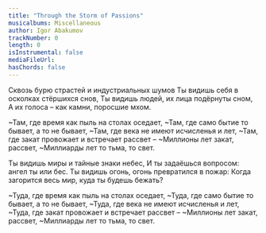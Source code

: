 ```yaml
---
title: "Through the Storm of Passions"
musicalbums: Miscellaneous
author: Igor Abakumov
trackNumber: 0
length: 0
isInstrumental: false
mediaFileUrl: 
hasChords: false
---
```


Сквозь бурю страстей и индустриальных шумов
Ты видишь себя в осколках стёршихся снов,
Ты видишь людей, их лица подёрнуты сном,
А их голоса – как камни, поросшие мхом.

~Там, где время как пыль на столах оседает,
~Там, где само бытие то бывает, а то не бывает,
~Там, где века не имеют исчисленья и лет,
~Там, где закат провожает и встречает рассвет –
~Миллионы лет закат, рассвет,
~Миллиарды лет то тьма, то свет.

Ты видишь миры и тайные знаки небес,
И ты задаёшься вопросом: ангел ты или бес.
Ты видишь огонь, огонь превратился в пожар:
Когда загорится весь мир, куда ты будешь бежать?

~Туда, где время как пыль на столах оседает,
~Туда, где само бытие то бывает, а то не бывает,
~Туда, где века не имеют исчисленья и лет,
~Туда, где закат провожает и встречает рассвет –
~Миллионы лет закат, рассвет,
~Миллиарды лет то тьма, то свет.

